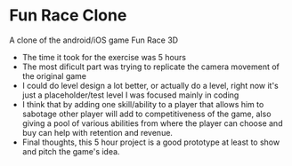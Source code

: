# Fun Race Clone

A clone of the android/iOS game Fun Race 3D

- The time it took for the exercise was 5 hours
- The most dificult part was trying to replicate the camera movement of the original game
- I could do level design a lot better, or actually do a level, right now it's just a placeholder/test level I was focused
mainly in coding
- I think that by adding one skill/ability to a player that allows him to sabotage other player will add to 
competitiveness of the game, also giving a pool of various abilities from where the player can choose and buy can help with
retention and revenue.
- Final thoughts, this 5 hour project is a good prototype at least to show and pitch the game's idea.